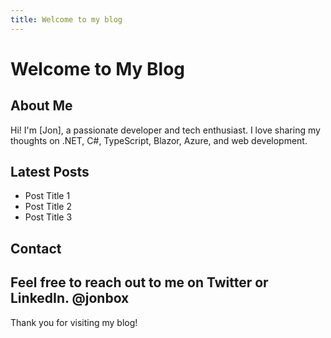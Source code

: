 ```yaml
---
title: Welcome to my blog
---
```

# Welcome to My Blog

## About Me
Hi! I'm [Jon], a passionate developer and tech enthusiast. I love sharing my thoughts on .NET, C#, TypeScript, Blazor, Azure, and web development.

## Latest Posts
- Post Title 1
- Post Title 2
- Post Title 3

## Contact
Feel free to reach out to me on Twitter or LinkedIn.
@jonbox
---

Thank you for visiting my blog!
